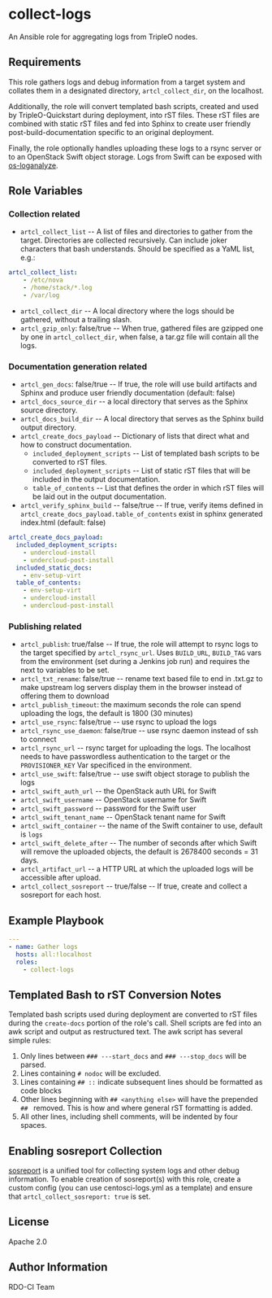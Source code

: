 collect-logs
============

An Ansible role for aggregating logs from TripleO nodes.

Requirements
------------

This role gathers logs and debug information from a target system and
collates them in a designated directory, `artcl_collect_dir`, on the localhost.

Additionally, the role will convert templated bash scripts, created and used by
TripleO-Quickstart during deployment, into rST files. These rST files are
combined with static rST files and fed into Sphinx to create user friendly
post-build-documentation specific to an original deployment.

Finally, the role optionally handles uploading these logs to a rsync server or
to an OpenStack Swift object storage. Logs from Swift can be exposed with
[os-loganalyze](https://github.com/openstack-infra/os-loganalyze).

Role Variables
--------------

### Collection related

* `artcl_collect_list` -- A list of files and directories to gather from
  the target. Directories are collected recursively. Can include joker
  characters that bash understands. Should be specified as a YaML list,
  e.g.:

```yaml
artcl_collect_list:
    - /etc/nova
    - /home/stack/*.log
    - /var/log
```

* `artcl_collect_dir` -- A local directory where the logs should be
  gathered, without a trailing slash.
* `artcl_gzip_only`: false/true  -- When true, gathered files are gzipped one
  by one in `artcl_collect_dir`, when false, a tar.gz file will contain all the
  logs.

### Documentation generation related

* `artcl_gen_docs`: false/true -- If true, the role will use build artifacts
  and Sphinx and produce user friendly documentation (default: false)
* `artcl_docs_source_dir` -- a local directory that serves as the Sphinx source
  directory.
* `artcl_docs_build_dir` -- A local directory that serves as the Sphinx build
  output directory.
* `artcl_create_docs_payload` -- Dictionary of lists that direct what and how
  to construct documentation.
    * `included_deployment_scripts` -- List of templated bash scripts to be
      converted to rST files.
    * `included_deployment_scripts` -- List of static rST files that will be
      included in the output documentation.
    * `table_of_contents` -- List that defines the order in which rST files
      will be laid out in the output documentation.
* `artcl_verify_sphinx_build` -- false/true -- If true, verify items defined
  in `artcl_create_docs_payload.table_of_contents` exist in sphinx generated
  index.html (default: false)

```yaml
artcl_create_docs_payload:
  included_deployment_scripts:
    - undercloud-install
    - undercloud-post-install
  included_static_docs:
    - env-setup-virt
  table_of_contents:
    - env-setup-virt
    - undercloud-install
    - undercloud-post-install
```

### Publishing related

* `artcl_publish`: true/false -- If true, the role will attempt to rsync logs
  to the target specified by `artcl_rsync_url`. Uses `BUILD_URL`, `BUILD_TAG`
  vars from the environment (set during a Jenkins job run) and requires the
  next to variables to be set.
* `artcl_txt_rename`: false/true -- rename text based file to end in .txt.gz to
  make upstream log servers display them in the browser instead of offering
  them to download
* `artcl_publish_timeout`: the maximum seconds the role can spend uploading the
  logs, the default is 1800 (30 minutes)
* `artcl_use_rsync`: false/true -- use rsync to upload the logs
* `artcl_rsync_use_daemon`: false/true -- use rsync daemon instead of ssh to connect
* `artcl_rsync_url` -- rsync target for uploading the logs. The localhost
  needs to have passwordless authentication to the target or the
  `PROVISIONER_KEY` Var specificed in the environment.
* `artcl_use_swift`: false/true -- use swift object storage to publish the logs
* `artcl_swift_auth_url` -- the OpenStack auth URL for Swift
* `artcl_swift_username` -- OpenStack username for Swift
* `artcl_swift_password` -- password for the Swift user
* `artcl_swift_tenant_name` -- OpenStack tenant name for Swift
* `artcl_swift_container` -- the name of the Swift container to use,
  default is `logs`
* `artcl_swift_delete_after` -- The number of seconds after which Swift will
  remove the uploaded objects, the default is 2678400 seconds = 31 days.
* `artcl_artifact_url` -- a HTTP URL at which the uploaded logs will be
  accessible after upload.
* `artcl_collect_sosreport` -- true/false -- If true, create and collect a
  sosreport for each host.

Example Playbook
----------------

```yaml
---
- name: Gather logs
  hosts: all:!localhost
  roles:
    - collect-logs
```

Templated Bash to rST Conversion Notes
--------------------------------------

Templated bash scripts used during deployment are converted to rST files
during the `create-docs` portion of the role's call. Shell scripts are
fed into an awk script and output as restructured text. The awk script
has several simple rules:

1. Only lines between `### ---start_docs` and `### ---stop_docs` will be
  parsed.
2. Lines containing `# nodoc` will be excluded.
3. Lines containing `## ::` indicate subsequent lines should be formatted
  as code blocks
4. Other lines beginning with `## <anything else>` will have the prepended
   `## ` removed. This is how and where general rST formatting is added.
5. All other lines, including shell comments, will be indented by four spaces.

Enabling sosreport Collection
-----------------------------

[sosreport](https://github.com/sosreport/sos) is a unified tool for collecting
system logs and other debug information. To enable creation of sosreport(s)
with this role, create a custom config (you can use centosci-logs.yml
as a template) and ensure that `artcl_collect_sosreport: true` is set.

License
-------

Apache 2.0

Author Information
------------------

RDO-CI Team
